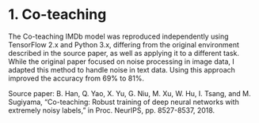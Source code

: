 # 1. Co-teaching
The Co-teaching IMDb model was reproduced independently using TensorFlow 2.x and Python 3.x, differing from the original environment described in the source paper, as well as applying it to a different task. While the original paper focused on noise processing in image data, I adapted this method to handle noise in text data. Using this approach improved the accuracy from 69% to 81%.

Source paper: B. Han, Q. Yao, X. Yu, G. Niu, M. Xu, W. Hu, I. Tsang, and M. Sugiyama, “Co-teaching: Robust training of deep neural networks with extremely noisy labels,” in Proc. NeurIPS, pp. 8527-8537, 2018.
